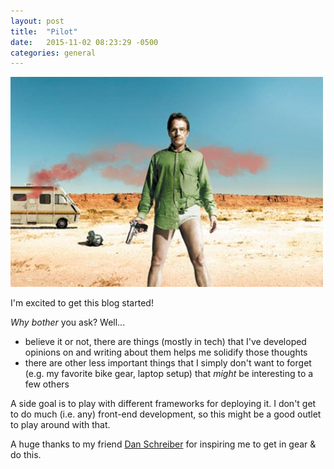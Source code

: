 ```yaml
---
layout: post
title:  "Pilot"
date:   2015-11-02 08:23:29 -0500
categories: general
---
```


<img src="/images/breaking-bad-pilot.jpg" alt="Breaking Bad Pilot" width="500"/>

I'm excited to get this blog started!

*Why bother* you ask?  Well...

*  believe it or not, there are things (mostly in tech) that I've developed opinions on and writing about them helps me solidify those thoughts
*  there are other less important things that I simply don't want to forget (e.g. my favorite bike gear, laptop setup) that *might* be interesting to a few others

A side goal is to play with different frameworks for deploying it.  I don't get to do much (i.e. any) front-end development, so this might be a good outlet to play around with that.

A huge thanks to my friend [Dan Schreiber](http://www.dan-schreiber.com/) for inspiring me to get in gear & do this.
